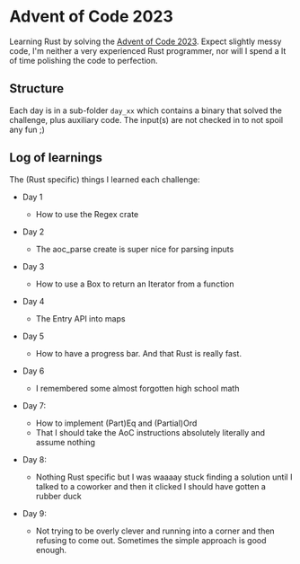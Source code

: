 # Advent of Code 2023

Learning Rust by solving the [Advent of Code 2023](https://adventofcode.com/2023). Expect slightly messy code, I'm neither a very 
experienced Rust programmer, nor will I spend a lt of time polishing the code to perfection.


## Structure

Each day is in a sub-folder `day_xx` which contains a binary that solved the challenge, plus auxiliary code. 
The input(s) are not checked in to not spoil any fun ;) 

## Log of learnings

The (Rust specific) things I learned each challenge:

- Day 1
  - How to use the Regex crate

- Day 2
  - The aoc_parse create is super nice for parsing inputs

- Day 3
  - How to use a Box to return an Iterator from a function 

- Day 4
  - The Entry API into maps

- Day 5
  - How to have a progress bar. And that Rust is really fast. 

- Day 6
  - I remembered some almost forgotten high school math

- Day 7:
  - How to implement (Part)Eq and (Partial)Ord
  - That I should take the AoC instructions absolutely literally and assume nothing

- Day 8:
  - Nothing Rust specific but I was waaaay stuck finding a solution until I talked to a coworker and then it clicked
    I should have gotten a rubber duck

- Day 9:
  - Not trying to be overly clever and running into a corner and then refusing to come out. Sometimes the simple
    approach is good enough.